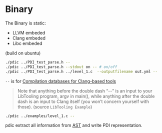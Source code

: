 # Binary

The Binary is static:

- LLVM embeded
- Clang embeded
- Libc embeded

(build on ubuntu)

```sh
./pdic ../PDI_test_parse.h --
./pdic ../PDI_test_parse.h --stdout on -- # on/off
./pdic ../PDI_test_parse.h ../level_1.c  --outputfilename out.yml --
```

`--` is for [Compilation databases for Clang-based tools](https://eli.thegreenplace.net/2014/05/21/compilation-databases-for-clang-based-tools)
> Note that anything before the double dash “--” is an input to your LibTooling program, argv in main(), while anything after the double dash is an input to Clang itself (you won’t concern yourself with those). (source `LibTooling Example`)

```sh
./pdic ../examples/level_1.c --
```

pdic extract all information from [AST](https://en.wikipedia.org/wiki/Abstract_syntax_tree) and write PDI representation.
